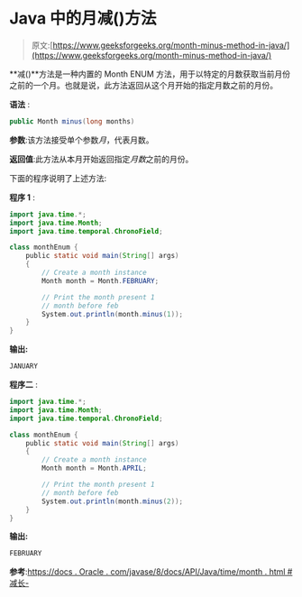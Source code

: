# Java 中的月减()方法

> 原文:[https://www.geeksforgeeks.org/month-minus-method-in-java/](https://www.geeksforgeeks.org/month-minus-method-in-java/)

**减()**方法是一种内置的 Month ENUM 方法，用于以特定的月数获取当前月份之前的一个月。也就是说，此方法返回从这个月开始的指定月数之前的月份。

**语法** :

```java
public Month minus(long months)

```

**参数**:该方法接受单个参数*月*，代表月数。

**返回值**:此方法从本月开始返回指定*月数*之前的月份。

下面的程序说明了上述方法:

**程序 1** :

```java
import java.time.*;
import java.time.Month;
import java.time.temporal.ChronoField;

class monthEnum {
    public static void main(String[] args)
    {
        // Create a month instance
        Month month = Month.FEBRUARY;

        // Print the month present 1
        // month before feb
        System.out.println(month.minus(1));
    }
}
```

**输出:**

```java
JANUARY

```

**程序二** :

```java
import java.time.*;
import java.time.Month;
import java.time.temporal.ChronoField;

class monthEnum {
    public static void main(String[] args)
    {
        // Create a month instance
        Month month = Month.APRIL;

        // Print the month present 1
        // month before feb
        System.out.println(month.minus(2));
    }
}
```

**输出:**

```java
FEBRUARY

```

**参考**:[https://docs . Oracle . com/javase/8/docs/API/Java/time/month . html #减长-](https://docs.oracle.com/javase/8/docs/api/java/time/Month.html#minus-long-)